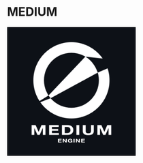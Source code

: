 MEDIUM
====
<img src="https://github.com/elexenon/MEDIUM/blob/main/medium/raw/assets/imgs/MEDIUM_BIG.png" width = 60% height = 60% div align=center />